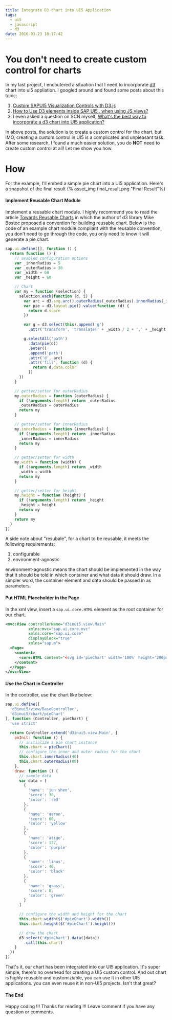 ```yaml
---
title: Integrate D3 chart into UI5 Application
tags:
  - ui5
  - javascript
  - d3
date: 2016-03-23 18:17:42
---
```



# You don't need to create custom control for charts
In my last project, I encoutered a situation that I need to incorporate [d3](https://d3js.org/) chart into ui5 appliation. I googled around and found some posts about this topic:
1. [Custom SAPUI5 Visualization Controls with D3.js](http://scn.sap.com/community/developer-center/front-end/blog/2014/07/17/custom-sapui5-visualization-controls-with-d3js)
2. [How to Use D3 elements inside SAP UI5 , when using JS views?](http://stackoverflow.com/questions/25612362/how-to-use-d3-elements-inside-sap-ui5-when-using-js-views)
3. I even asked a question on SCN myself, [What's the best way to incorporate a d3 chart into UI5 application?](https://scn.sap.com/thread/3594973)

In above posts, the solution is to create a custom control for the chart, but IMO, creating a custom control in UI5 is a complicated and unpleasant task.
After some research, I found a much easier solution, you do __NOT__ need to create custom control at all! Let me show you how.

# How

For the example, I'll embed a simple pie chart into a UI5 application. Here's a snapshot of the final result
{% asset_img final_result.png "Final Result"%}

#### Implement Reusable Chart Module

Implement a reusable chart module. I highly recommend you to read the article [Towards Reusable Charts](https://bost.ocks.org/mike/chart/) in which the author of d3 library Mike Bostoc proposed a convention for building reusable chart. Below is the code of an example chart module compliant with the reusable convention, you don't need to go through the code, you only need to know it will generate a pie chart.
~~~javascript
sap.ui.define([], function () {
  return function () {
    // avabled configuration options
    var _innerRadius = 5
    var _outerRadius = 30
    var _width = 60
    var _height = 60

    // Chart
    var my = function (selection) {
      selection.each(function (d, i) {
        var arc = d3.svg.arc().outerRadius(_outerRadius).innerRadius(_innerRadius)
        var pie = d3.layout.pie().value(function (d) {
          return d.score
        })

        var g = d3.select(this).append('g')
          .attr('transform', 'translate(' + _width / 2 + ',' + _height / 2 + ')')

        g.selectAll('path')
          .data(pie(d))
          .enter()
          .append('path')
          .attr('d', arc)
          .attr('fill', function (d) {
            return d.data.color
          })
      })
    }

    // getter/setter for outerRadius
    my.outerRadius = function (outerRadius) {
      if (!arguments.length) return _outerRadius
      _outerRadius = outerRadius
      return my
    }

    // getter/setter for innerRadius
    my.innerRadius = function (innerRadius) {
      if (!arguments.length) return _innerRadius
      _innerRadius = innerRadius
      return my
    }

    // getter/setter for width
    my.width = function (width) {
      if (!arguments.length) return _width
      _width = width
      return my
    }

    // getter/setter for height
    my.height = function (height) {
      if (!arguments.length) return _height
      _height = height
      return my
    }
    return my
  }
})
~~~
A side note about "resubale", for a chart to be reusable, it meets the following requirements:
1. configurable
2. environment-agnostic

environment-agnostic means the chart should be implemented in the way that it should be told in which container and what data it should draw. In a simpler word, the container element and data should be passed in as parameters. 

#### Put HTML Placeholder in the Page

In the xml view, insert a `sap.ui.core.HTML` element as the root container for our chart.
~~~xml
<mvc:View controllerName="d3inui5.view.Main"
          xmlns:mvc="sap.ui.core.mvc"
          xmlns:core="sap.ui.core"
          displayBlock="true"
          xmlns="sap.m">
  <Page>
    <content>
      <core:HTML content="<svg id='pieChart' width='100%' height='200px'></svg>" afterRendering='draw'></core:HTML>
    </content>
  </Page>
</mvc:View>
~~~

#### Use the Chart in Controller

In the controller, use the chart like below:
~~~javascript
sap.ui.define([
  'd3inui5/view/BaseController',
  'd3inui5/chart/pieChart'
], function (Controller, pieChart) {
  'use strict'

  return Controller.extend('d3inui5.view.Main', {
    onInit: function () {
      // initialize a pie chart instance
      this.chart = pieChart()
      // configure the inner and outer radius for the chart
      this.chart.innerRadius(40)
      this.chart.outerRadius(80)
    },
    draw: function () {
      // sample data
      var data = [
        {
          'name': 'jun shen',
          'score': 30,
          'color': 'red'
        },
        {
          'name': 'aaron',
          'score': 60,
          'color': 'yellow'
        },
        {
          'name': 'atige',
          'score': 137,
          'color': 'purple'
        },
        {
          'name': 'linus',
          'score': 46,
          'color': 'black'
        },
        {
          'name': 'grass',
          'score': 8,
          'color': 'green'
        }
      ]

      // configure the width and height for the chart
      this.chart.width($('#pieChart').width())
      this.chart.height($('#pieChart').height())

      // draw the chart
      d3.select('#pieChart').data([data])
        .call(this.chart)
    }
  })
})
~~~
That's it, our chart has been integrated into our UI5 application. It's super simple, there's no overhead for creating a UI5 custom control. And out chart is highly reusable and customiziable, you can use it in other UI5 applications. you can even reuse it in non-UI5 projects. Isn't that great? 

#### The End
Happy coding !!!
Thanks for reading !!!
Leave comment if you have any question or comments.
